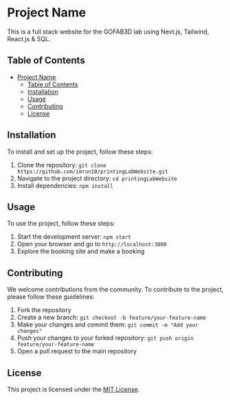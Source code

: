 # Project Name

This is a full stack website for the GOFAB3D lab using Next.js, Tailwind, React.js & SQL.

## Table of Contents

- [Project Name](#project-name)
  - [Table of Contents](#table-of-contents)
  - [Installation](#installation)
  - [Usage](#usage)
  - [Contributing](#contributing)
  - [License](#license)

## Installation

To install and set up the project, follow these steps:

1. Clone the repository: `git clone https://github.com/imrun10/printingLabWebsite.git`
2. Navigate to the project directory: `cd printingLabWebsite`
3. Install dependencies: `npm install`

## Usage

To use the project, follow these steps:

1. Start the development server: `npm start`
2. Open your browser and go to `http://localhost:3000`
3. Explore the booking site and make a booking

## Contributing

We welcome contributions from the community. To contribute to the project, please follow these guidelines:

1. Fork the repository
2. Create a new branch: `git checkout -b feature/your-feature-name`
3. Make your changes and commit them: `git commit -m "Add your changes"`
4. Push your changes to your forked repository: `git push origin feature/your-feature-name`
5. Open a pull request to the main repository

## License

This project is licensed under the [MIT License](LICENSE).
